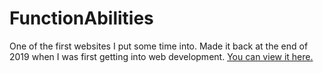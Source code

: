 # FunctionAbilities
One of the first websites I put some time into. Made it back at the end of 2019 when I was first getting into web development. 
<a href="https://clever-elion-268a4a.netlify.app/">You can view it here.</a>
